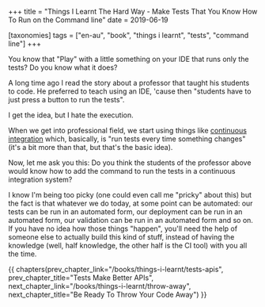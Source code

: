 +++
title = "Things I Learnt The Hard Way - Make Tests That You Know How To Run on the Command line"
date = 2019-06-19

[taxonomies]
tags = ["en-au", "book", "things i learnt", "tests", "command line"]
+++

You know that "Play" with a little something on your IDE that runs only the
tests? Do you know what it does?

<!-- more -->

A long time ago I read the story about a professor that taught his students to
code. He preferred to teach using an IDE, 'cause then "students have to just
press a button to run the tests".

I get the idea, but I hate the execution.

When we get into professional field, we start using things like [continuous
integration](https://en.wikipedia.org/wiki/Continuous_integration) which,
basically, is "run tests every time something changes" (it's a bit more than
that, but that's the basic idea).

Now, let me ask you this: Do you think the students of the professor above
would know how to add the command to run the tests in a continuous
integration system?

I know I'm being too picky (one could even call me "pricky" about this) but
the fact is that whatever we do today, at some point can be automated: our
tests can be run in an automated form, our deployment can be run in an
automated form, our validation can be run in an automated form and so on. If
you have no idea how those things "happen", you'll need the help of someone
else to actually build this kind of stuff, instead of having the knowledge
(well, half knowledge, the other half is the CI tool) with you all the time.

{{ chapters(prev_chapter_link="/books/things-i-learnt/tests-apis", prev_chapter_title="Tests Make Better APIs", next_chapter_link="/books/things-i-learnt/throw-away", next_chapter_title="Be Ready To Throw Your Code Away") }}
